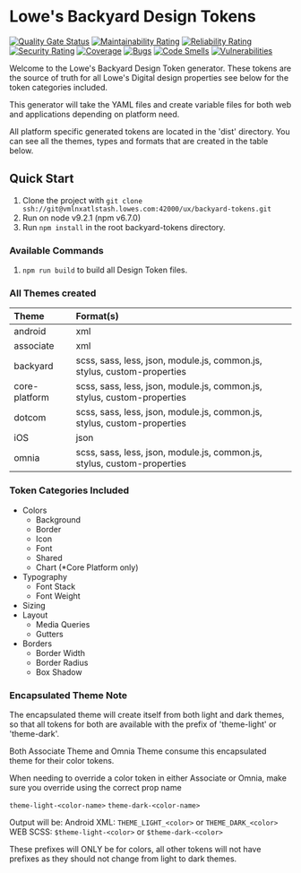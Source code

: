 # Lowe's Backyard Design Tokens

[![Quality Gate Status](http://lxappsonrqas001.lowes.com:9000/api/project_badges/measure?project=backyard-bds-design-tokens&metric=alert_status)](http://lxappsonrqas001.lowes.com:9000/dashboard?id=backyard-bds-design-tokens)
[![Maintainability Rating](http://lxappsonrqas001.lowes.com:9000/api/project_badges/measure?project=backyard-bds-design-tokens&metric=sqale_rating)](http://lxappsonrqas001.lowes.com:9000/dashboard?id=backyard-bds-design-tokens)
[![Reliability Rating](http://lxappsonrqas001.lowes.com:9000/api/project_badges/measure?project=backyard-bds-design-tokens&metric=reliability_rating)](http://lxappsonrqas001.lowes.com:9000/dashboard?id=backyard-bds-design-tokens)
[![Security Rating](http://lxappsonrqas001.lowes.com:9000/api/project_badges/measure?project=backyard-bds-design-tokens&metric=security_rating)](http://lxappsonrqas001.lowes.com:9000/dashboard?id=backyard-bds-design-tokens)
[![Coverage](http://lxappsonrqas001.lowes.com:9000/api/project_badges/measure?project=backyard-bds-design-tokens&metric=coverage)](http://lxappsonrqas001.lowes.com:9000/dashboard?id=backyard-bds-design-tokens)
[![Bugs](http://lxappsonrqas001.lowes.com:9000/api/project_badges/measure?project=backyard-bds-design-tokens&metric=bugs)](http://lxappsonrqas001.lowes.com:9000/dashboard?id=backyard-bds-design-tokens)
[![Code Smells](http://lxappsonrqas001.lowes.com:9000/api/project_badges/measure?project=backyard-bds-design-tokens&metric=code_smells)](http://lxappsonrqas001.lowes.com:9000/dashboard?id=backyard-bds-design-tokens)
[![Vulnerabilities](http://lxappsonrqas001.lowes.com:9000/api/project_badges/measure?project=backyard-bds-design-tokens&metric=vulnerabilities)](http://lxappsonrqas001.lowes.com:9000/dashboard?id=backyard-bds-design-tokens)

Welcome to the Lowe's Backyard Design Token generator.  These tokens are the source of truth for all Lowe's Digital design properties see below for the token categories included.

This generator will take the YAML files and create variable files for both web and applications depending on platform need.

All platform specific generated tokens are located in the 'dist' directory.  You can see all the themes, types and formats that are created in the table below.

## Quick Start
1. Clone the project with `git clone ssh://git@vmlnxatlstash.lowes.com:42000/ux/backyard-tokens.git`
2. Run on node v9.2.1 (npm v6.7.0)
3. Run `npm install` in the root backyard-tokens directory.


### Available Commands
1. `npm run build` to build all Design Token files.


### All Themes created

| Theme | Format(s) |
| :--- | :--- |
| android | xml |
| associate | xml |
| backyard | scss, sass, less, json, module.js, common.js, stylus, custom-properties |
| core-platform | scss, sass, less, json, module.js, common.js, stylus, custom-properties |
| dotcom | scss, sass, less, json, module.js, common.js, stylus, custom-properties |
| iOS | json |
| omnia | scss, sass, less, json, module.js, common.js, stylus, custom-properties |

### Token Categories Included
* Colors
    * Background
    * Border
    * Icon
    * Font
    * Shared
    * Chart (*Core Platform only)
* Typography
    * Font Stack
    * Font Weight
* Sizing
* Layout
    * Media Queries
    * Gutters
* Borders
    * Border Width
    * Border Radius
    * Box Shadow

### Encapsulated Theme Note

The encapsulated theme will create itself from both light and dark themes, so that all tokens for both are available with the prefix of 'theme-light' or 'theme-dark'.

Both Associate Theme and Omnia Theme consume this encapsulated theme for their color tokens.

When needing to override a color token in either Associate or Omnia, make sure you override using the correct prop name

`theme-light-<color-name>`
`theme-dark-<color-name>`

Output will be: 
Android XML: `THEME_LIGHT_<color>` or `THEME_DARK_<color>`
WEB SCSS: `$theme-light-<color>` or `$theme-dark-<color>`

These prefixes will ONLY be for colors, all other tokens will not have prefixes as they should not change from light to dark themes.




